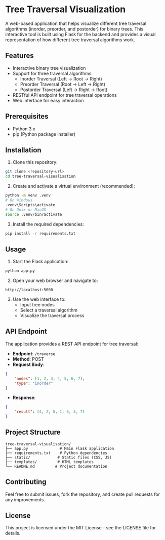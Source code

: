 # Tree Traversal Visualization

A web-based application that helps visualize different tree traversal algorithms (inorder, preorder, and postorder) for binary trees. This interactive tool is built using Flask for the backend and provides a visual representation of how different tree traversal algorithms work.

## Features

- Interactive binary tree visualization
- Support for three traversal algorithms:
  - Inorder Traversal (Left -> Root -> Right)
  - Preorder Traversal (Root -> Left -> Right)
  - Postorder Traversal (Left -> Right -> Root)
- RESTful API endpoint for tree traversal operations
- Web interface for easy interaction

## Prerequisites

- Python 3.x
- pip (Python package installer)

## Installation

1. Clone this repository:
```bash
git clone <repository-url>
cd tree-traversal-visualisation
```

2. Create and activate a virtual environment (recommended):
```bash
python -m venv .venv
# On Windows
.venv\Scripts\activate
# On Unix or MacOS
source .venv/bin/activate
```

3. Install the required dependencies:
```bash
pip install -r requirements.txt
```

## Usage

1. Start the Flask application:
```bash
python app.py
```

2. Open your web browser and navigate to:
```
http://localhost:5000
```

3. Use the web interface to:
   - Input tree nodes
   - Select a traversal algorithm
   - Visualize the traversal process

## API Endpoint

The application provides a REST API endpoint for tree traversal:

- **Endpoint**: `/traverse`
- **Method**: POST
- **Request Body**:
```json
{
    "nodes": [1, 2, 3, 4, 5, 6, 7],
    "type": "inorder"
}
```
- **Response**:
```json
{
    "result": [4, 2, 5, 1, 6, 3, 7]
}
```

## Project Structure

```
tree-traversal-visualisation/
├── app.py              # Main Flask application
├── requirements.txt    # Python dependencies
├── static/            # Static files (CSS, JS)
├── templates/         # HTML templates
└── README.md         # Project documentation
```

## Contributing

Feel free to submit issues, fork the repository, and create pull requests for any improvements.

## License

This project is licensed under the MIT License - see the LICENSE file for details. 